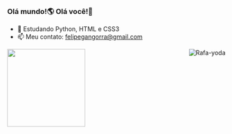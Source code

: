 ### Olá mundo!🌎 Olá você!👋
- 🌱 Estudando Python, HTML e CSS3
- 📫 Meu contato: felipegangorra@gmail.com
<div>
  <a href="https://github.com/Gangorra">
  <img height="180em" src="https://github-readme-stats.vercel.app/api?username=Gangorra&show_icons=true&theme=dark&include_all_commits=true&count_private=true"/>
  <img align="right" alt="Rafa-yoda" src="https://cdn.discordapp.com/attachments/868299459543592962/882391673764720671/ezgif.com-gif-maker.gif">
</div>
